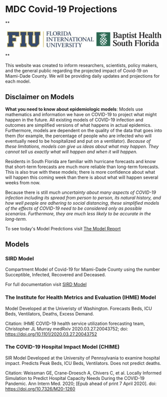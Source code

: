 # MDC Covid-19 Projections

**<p style="text-align: center;">
![join.jpg](images/join.jpg)
</p>**

This website was created to inform researchers, scientists, policy makers, and the general public regarding the projected impact of Covid-19 on Miami-Dade County. We will be providing daily updates and projections for each model.

## Disclaimer on Models
**What you need to know about epidemiologic models**: Models use mathematics and information we have on COVID-19 to project what might happen in the future. All existing models of COVID-19 infection and outcomes are simplified versions of what happens in actual epidemics. Furthermore, models are dependent on the quality of the data that goes into them (for example, the percentage of people who are infected who will eventually need to be hospitalized and put on a ventilator). *Because of these limitations, models can give us ideas about what may happen. They cannot tell us exactly what will happen and when it will happen.*

Residents in South Florida are familiar with hurricane forecasts and know that short-term forecasts are much more reliable than long-term forecasts. This is also true with these models; there is more confidence about what will happen this coming week than there is about what will happen several weeks from now. 

Because there is still *much uncertainty about many aspects of COVID-19 infection including its spread from person to person, its natural history, and how well people are adhering to social distancing, these simplified models of the effects of COVID-19 need to be considered only as possible scenarios. Furthermore, they are much less likely to be accurate in the long-term.*

To see today's Model Predctions visit [The Model Report](https://rwilli5.github.io/git/report/)

## Models

### SIRD Model
Compartment Model of Covid-19 for Miami-Dade County using the number Succeptible, Infected, Recovered and Deceased.

For full documentation visit [SIRD Model](https://rwilli5.github.io/git/SIRD%20Model/)

### The Institute for Health Metrics and Evaluation (IHME) Model
Model Developed at the Univeristy of Washington. Forecasts Beds, ICU Beds, Ventilators, Deaths, Excess Demand.

Citation: IHME COVID-19 health service utilization forecasting team, Christopher JL Murray
medRxiv 2020.03.27.20043752; doi: https://doi.org/10.1101/2020.03.27.20043752

### The COVID-19 Hospital Impact Model (CHIME)
SIR Model Developed at the University of Pennsylvania to examine hospital impact. Predicts Peak Beds, ICU Beds, Ventilators. Does not predict deaths.

Citation: Weissman GE, Crane-Droesch A, Chivers C, et al. Locally Informed Simulation to Predict Hospital Capacity Needs During the COVID-19 Pandemic. Ann Intern Med. 2020; [Epub ahead of print 7 April 2020]. doi: https://doi.org/10.7326/M20-1260
